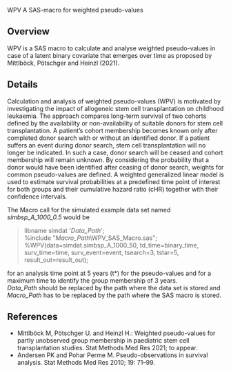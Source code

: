  WPV
A SAS-macro for weighted pseudo-values

## Overview
WPV is a SAS macro to calculate and analyse weighted pseudo-values in case of a latent binary covariate that emerges over time as proposed by Mittlböck, Pötschger and Heinzl (2021).

## Details
Calculation and analysis of weighted pseudo-values (WPV) is motivated by investigating the impact of allogeneic stem cell transplantation on childhood leukaemia. The approach compares long-term survival of two cohorts defined by the availability or non-availability of suitable donors for stem cell transplantation. A patient’s cohort membership becomes known only after completed donor search with or without an identified donor. If a patient suffers an event during donor search, stem cell transplantation will no longer be indicated. In such a case, donor search will be ceased and cohort membership will remain unknown. 
By considering the probability that a donor would have been identified after ceasing of donor search, weights for common pseudo-values are defined. 
A weighted generalized linear model is used to estimate survival probabilities at a predefined time point of interest for both groups and their cumulative hazard ratio (cHR) together with their confidence intervals. 

The Macro call for the simulated example data set named *simbsp_A_1000_0.5* would be 
> libname simdat '*Data_Path*'; 
> <br> %include "*Macro_Path*\WPV_SAS_Macro.sas"; 
> <br> %WPV(data=simdat.simbsp_A_1000_50, td_time=binary_time, surv_time=time, surv_event=event, tsearch=3, tstar=5, result_out=result_out); 

for an analysis time point at 5 years (t*) for the pseudo-values and for a maximum time to identify the group membership of 3 years.
<br> *Data_Path* should be replaced by the path where the data set is stored and *Macro_Path* has to be replaced by the path where the SAS macro is stored.


## References
* Mittlböck M, Pötschger U. and Heinzl H.: Weighted pseudo-values for partly unobserved group membership in paediatric stem cell transplantation studies. Stat Methods Med Res 2021; to appear.
* Andersen PK and Pohar Perme M. Pseudo-observations in survival analysis. Stat Methods Med Res 2010; 19: 71–99.
